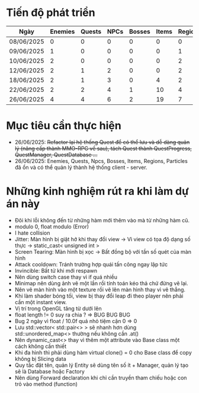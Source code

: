 # Tiến độ phát triển
| Ngày       | Enemies | Quests | NPCs | Bosses | Items  | Regions | Particles |
|------------|---------|--------|------|--------|--------|---------|-----------|
| 08/06/2025 | 0       | 0      | 0    | 0      | 0      | 0       | 0         |
| 09/06/2025 | 1       | 0      | 0    | 0      | 0      | 1       | 0         |
| 10/06/2025 | 2       | 0      | 0    | 0      | 0      | 2       | 0         |
| 12/06/2025 | 2       | 1      | 2    | 0      | 0      | 2       | 0         |
| 18/06/2025 | 2       | 1      | 3    | 0      | 4      | 2       | 2         |
| 22/06/2025 | 2       | 2      | 4    | 1      | 10     | 4       | 2         |
| 26/06/2025 | 4       | 4      | 6    | 2      | 19     | 7       | 2         |

# Mục tiêu cần thực hiện
- 26/06/2025: ~~Refactor lại hệ thống Quest để có thể lưu và dễ dàng quản lý (nâng cấp thành MMO-RPG về sau), tách Quest thành QuestProgress, QuestManager, QuestDatabase ...~~
- 26/06/2025: Enemies, Quests, Npcs, Bosses, Items, Regions, Particles đã ổn và có thể quản lý thành hệ thống client - server.

# Những kinh nghiệm rút ra khi làm dự án này
- Đôi khi lỗi không đến từ những hàm mới thêm vào mà từ những hàm cũ.
- modulo 0, float modulo (Error)
- I hate collision
- Jitter: Màn hình bị giật hở khi thay đổi view -> Vì view có tọa độ dạng số thực -> static_cast< unsigned int >
- Screen Tearing: Màn hình bị xọc -> Bất đồng bộ với tần số quét của màn hình
- Attack cooldown: Tránh trường hợp quái tấn công ngay lập tức 
- Invincible: Bất tử khi mới respawn
- Nên dùng switch case thay vì if quá nhiều
- Minimap nên dùng ảnh vẽ một lần rồi tính toán kéo thả chứ đừng vẽ lại.
- Nên vẽ màn hình vào một texture rồi vẽ lên màn hình thay vì vẽ thẳng.
- Khi làm shader bóng tối, view bị thay đổi leap đi theo player nên phải cần một instant view.
- Vị trí trong OpenGL tăng từ dưới lên
- float length != 0 suy ra chia ? => BUG BUG BUG
- Bug 2 ngày vì float / 10.0f quá nhỏ tiệm cận 0 => 0
- Lưu std::vector< std::pair<> > sẽ nhanh hơn dùng std::unordered_map<> thường nếu không cần .at()
- Nên dynamic_cast<> thay vì thêm một attribute vào Base class một cách không cần thiết
- Khi đa hình thì phải dùng hàm virtual clone() = 0 cho Base class để copy không bị Slicing data
- Quy tắc đặt tên, quản lý Entity sẽ dùng tên số ít + Manager, quản lý tạo sẽ là Database hoặc Factory
- Nên dùng Forward declaration khi chỉ cần truyền tham chiếu hoặc con trỏ vào method (function)